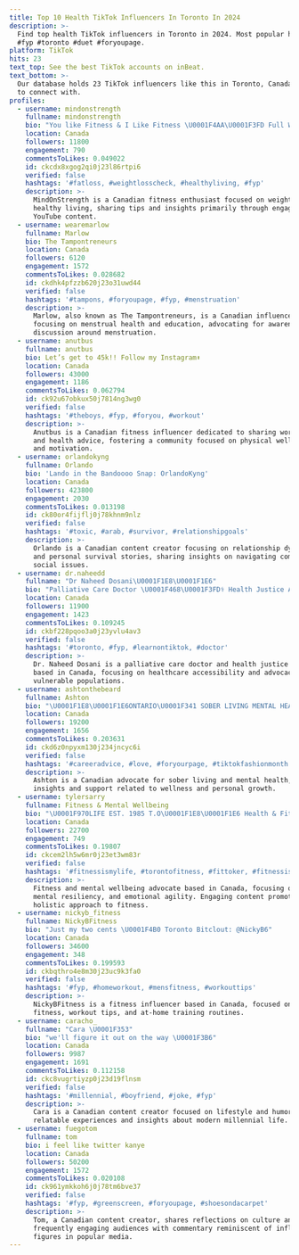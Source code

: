 ```yaml
---
title: Top 10 Health TikTok Influencers In Toronto In 2024
description: >-
  Find top health TikTok influencers in Toronto in 2024. Most popular hashtags:
  #fyp #toronto #duet #foryoupage.
platform: TikTok
hits: 23
text_top: See the best TikTok accounts on inBeat.
text_bottom: >-
  Our database holds 23 TikTok influencers like this in Toronto, Canada for you
  to connect with.
profiles:
  - username: mindonstrength
    fullname: mindonstrength
    bio: "You like Fitness & I Like Fitness \U0001F4AA\U0001F3FD Full Weightloss Tips On My Youtube page"
    location: Canada
    followers: 11800
    engagement: 790
    commentsToLikes: 0.049022
    id: ckcdx8xgog2qi0j23l86rtpi6
    verified: false
    hashtags: '#fatloss, #weightlosscheck, #healthyliving, #fyp'
    description: >-
      MindOnStrength is a Canadian fitness enthusiast focused on weight loss and
      healthy living, sharing tips and insights primarily through engaging
      YouTube content.
  - username: wearemarlow
    fullname: Marlow
    bio: The Tampontreneurs
    location: Canada
    followers: 6120
    engagement: 1572
    commentsToLikes: 0.028682
    id: ckdhk4pfzzb620j23o31uwd44
    verified: false
    hashtags: '#tampons, #foryoupage, #fyp, #menstruation'
    description: >-
      Marlow, also known as The Tampontreneurs, is a Canadian influencer
      focusing on menstrual health and education, advocating for awareness and
      discussion around menstruation.
  - username: anutbus
    fullname: anutbus
    bio: Let’s get to 45k!! Follow my Instagram⬆️
    location: Canada
    followers: 43000
    engagement: 1186
    commentsToLikes: 0.062794
    id: ck92u67obkux50j7814ng3wg0
    verified: false
    hashtags: '#theboys, #fyp, #foryou, #workout'
    description: >-
      Anutbus is a Canadian fitness influencer dedicated to sharing workout tips
      and health advice, fostering a community focused on physical well-being
      and motivation.
  - username: orlandokyng
    fullname: Orlando
    bio: 'Lando in the Bandoooo Snap: OrlandoKyng'
    location: Canada
    followers: 423800
    engagement: 2030
    commentsToLikes: 0.013198
    id: ck80or4fijflj0j78khnm9nlz
    verified: false
    hashtags: '#toxic, #arab, #survivor, #relationshipgoals'
    description: >-
      Orlando is a Canadian content creator focusing on relationship dynamics
      and personal survival stories, sharing insights on navigating complex
      social issues.
  - username: dr.naheedd
    fullname: "Dr Naheed Dosani\U0001F1E8\U0001F1E6"
    bio: "Palliative Care Doctor \U0001F468\U0001F3FD‍⚕️ Health Justice Activist ✊\U0001F3FD Instagram: @NaheedD"
    location: Canada
    followers: 11900
    engagement: 1423
    commentsToLikes: 0.109245
    id: ckbf228pqoo3a0j23yvlu4av3
    verified: false
    hashtags: '#toronto, #fyp, #learnontiktok, #doctor'
    description: >-
      Dr. Naheed Dosani is a palliative care doctor and health justice activist
      based in Canada, focusing on healthcare accessibility and advocacy for
      vulnerable populations.
  - username: ashtonthebeard
    fullname: Ashton
    bio: "\U0001F1E8\U0001F1E6ONTARIO\U0001F341 SOBER LIVING MENTAL HEALTH ADV. MARRIED SPAM LIKES = BLOCKED"
    location: Canada
    followers: 19200
    engagement: 1656
    commentsToLikes: 0.203631
    id: ckd6z0npyxm130j234jncyc6i
    verified: false
    hashtags: '#careeradvice, #love, #foryourpage, #tiktokfashionmonth'
    description: >-
      Ashton is a Canadian advocate for sober living and mental health, sharing
      insights and support related to wellness and personal growth.
  - username: tylersarry
    fullname: Fitness & Mental Wellbeing
    bio: "\U0001F970LIFE EST. 1985 T.O\U0001F1E8\U0001F1E6 Health & Fitness, Mental Resiliency, Emotional Agility"
    location: Canada
    followers: 22700
    engagement: 749
    commentsToLikes: 0.19807
    id: ckcem2lh5w6mr0j23et3wm83r
    verified: false
    hashtags: '#fitnessismylife, #torontofitness, #fittoker, #fitnessismypassion'
    description: >-
      Fitness and mental wellbeing advocate based in Canada, focusing on health,
      mental resiliency, and emotional agility. Engaging content promoting a
      holistic approach to fitness.
  - username: nickyb_fitness
    fullname: NickyBFitness
    bio: "Just my two cents \U0001F4B0 Toronto Bitclout: @NickyB6"
    location: Canada
    followers: 34600
    engagement: 348
    commentsToLikes: 0.199593
    id: ckbqthro4e8m30j23uc9k3fa0
    verified: false
    hashtags: '#fyp, #homeworkout, #mensfitness, #workouttips'
    description: >-
      NickyBFitness is a fitness influencer based in Canada, focused on men's
      fitness, workout tips, and at-home training routines.
  - username: caracho_
    fullname: "Cara \U0001F353"
    bio: "we'll figure it out on the way \U0001F3B6"
    location: Canada
    followers: 9987
    engagement: 1691
    commentsToLikes: 0.112158
    id: ckc8vugrtiyzp0j23d19flnsm
    verified: false
    hashtags: '#millennial, #boyfriend, #joke, #fyp'
    description: >-
      Cara is a Canadian content creator focused on lifestyle and humor, sharing
      relatable experiences and insights about modern millennial life.
  - username: fuegotom
    fullname: tom
    bio: i feel like twitter kanye
    location: Canada
    followers: 50200
    engagement: 1572
    commentsToLikes: 0.020108
    id: ck961ymkkoh6j0j78tm6bve37
    verified: false
    hashtags: '#fyp, #greenscreen, #foryoupage, #shoesondacarpet'
    description: >-
      Tom, a Canadian content creator, shares reflections on culture and trends,
      frequently engaging audiences with commentary reminiscent of influential
      figures in popular media.
---
```


